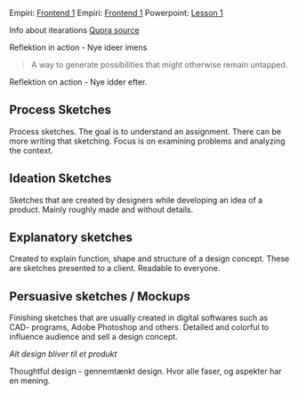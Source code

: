 Empiri: [Frontend 1](http://www.mikejakobsen.com/pdf/frontend1.pdf)
Empiri: [Frontend 1](https://fronter.com/eaaa/links/files.phtml/294490375$223131790$/1st+semester/Intro+week/L_prcent_C3_prcent_B6wgren+and+Stolterman+Thoughtful+interaction+design+chp+1.pdf)
Powerpoint: [Lesson 1](https://fronter.com/eaaa/links/files.phtml/56b05a0078a7f.294490375$223131790$/1st+semester/Frontend+Course/Lecture+1/lesson1_WU.pdf)


Info about itearations [Quora source](https://www.quora.com/Why-does-Adaptive-Path-say-that-sketching-a-design-should-take-5-minutes-and-6-iterations)

Reflektion in action - Nye ideer imens
> A way to generate possibilities that might otherwise remain untapped.

Reflektion on action - Nye idder efter.


## Process Sketches

Process sketches. The goal is to understand an assignment. There can be more writing that sketching. Focus is on examining problems and analyzing the context.

## Ideation Sketches

Sketches that are created by designers while developing an idea of a product. Mainly roughly made and without details.

## Explanatory sketches

Created to explain function, shape and structure of a design concept. These are sketches presented to a client. Readable to everyone.

## Persuasive sketches / Mockups

Finishing sketches that are usually created in digital softwares such as CAD- programs, Adobe Photoshop and others. Detailed and colorful to influence audience and sell a design concept.


_Alt design bliver til et produkt_

Thoughtful design - gennemtænkt design. Hvor alle faser, og aspekter har en mening.


